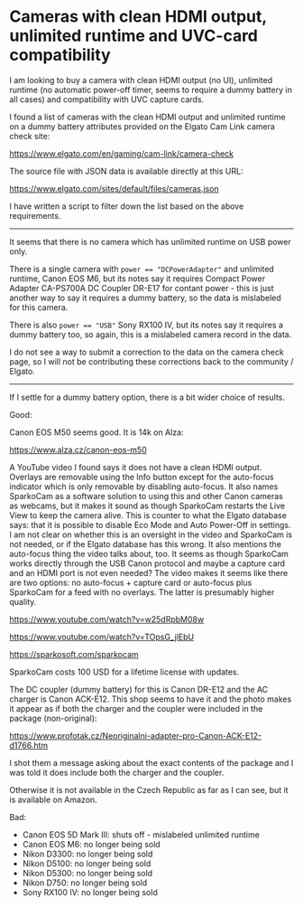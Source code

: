 # Cameras with clean HDMI output, unlimited runtime and UVC-card compatibility

I am looking to buy a camera with clean HDMI output (no UI), unlimited runtime
(no automatic power-off timer, seems to require a dummy battery in all cases)
and compatibility with UVC capture cards.

I found a list of cameras with the clean HDMI output and unlimited runtime on a
dummy battery attributes provided on the Elgato Cam Link camera check site:

https://www.elgato.com/en/gaming/cam-link/camera-check

The source file with JSON data is available directly at this URL:

https://www.elgato.com/sites/default/files/cameras.json

I have written a script to filter down the list based on the above requirements.

---

It seems that there is no camera which has unlimited runtime on USB power only.

There is a single camera with `power == "DCPowerAdapter"` and unlimited runtime,
Canon EOS M6, but its notes say it requires Compact Power Adapter CA-PS700A DC
Coupler DR-E17 for contant power - this is just another way to say it requires a
dummy battery, so the data is mislabeled for this camera.

There is also `power == "USB"` Sony RX100 IV, but its notes say it requires a
dummy battery too, so again, this is a mislabeled camera record in the data.

I do not see a way to submit a correction to the data on the camera check page,
so I will not be contributing these corrections back to the community / Elgato.

---

If I settle for a dummy battery option, there is a bit wider choice of results.

Good:

Canon EOS M50 seems good. It is 14k on Alza:

https://www.alza.cz/canon-eos-m50

A YouTube video I found says it does not have a clean HDMI output. Overlays are
removable using the Info button except for the auto-focus indicator which is
only removable by disabling auto-focus. It also names SparkoCam as a software
solution to using this and other Canon cameras as webcams, but it makes it
sound as though SparkoCam restarts the Live View to keep the camera alive. This
is counter to what the Elgato database says: that it is possible to disable
Eco Mode and Auto Power-Off in settings. I am not clear on whether this is an
oversight in the video and SparkoCam is not needed, or if the Elgato database
has this wrong. It also mentions the auto-focus thing the video talks about,
too. It seems as though SparkoCam works directly through the USB Canon protocol
and maybe a capture card and an HDMI port is not even needed? The video makes
it seems like there are two options: no auto-focus + capture card or auto-focus
plus SparkoCam for a feed with no overlays. The latter is presumably higher
quality.

https://www.youtube.com/watch?v=w25dRpbM08w

https://www.youtube.com/watch?v=TOpsG_jlEbU

https://sparkosoft.com/sparkocam

SparkoCam costs 100 USD for a lifetime license with updates.

The DC coupler (dummy battery) for this is Canon DR-E12 and the AC charger is
Canon ACK-E12. This shop seems to have it and the photo makes it appear as if
both the charger and the coupler were included in the package (non-original):

https://www.profotak.cz/Neoriginalni-adapter-pro-Canon-ACK-E12-d1766.htm

I shot them a message asking about the exact contents of the package and I was
told it does include both the charger and the coupler.

Otherwise it is not available in the Czech Republic as far as I can see, but it
is available on Amazon.

Bad:

- Canon EOS 5D Mark III: shuts off - mislabeled unlimited runtime
- Canon EOS M6: no longer being sold
- Nikon D3300: no longer being sold
- Nikon D5100: no longer being sold
- Nikon D5300: no longer being sold
- Nikon D750: no longer being sold
- Sony RX100 IV: no longer being sold
